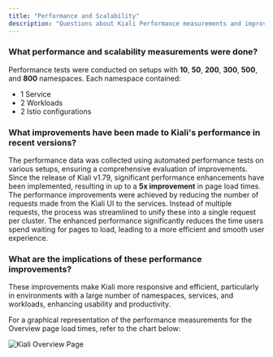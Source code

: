 ```yaml
---
title: "Performance and Scalability"
description: "Questions about Kiali Performance measurements and improvements."
---
```


### What performance and scalability measurements were done?

Performance tests were conducted on setups with **10**, **50**, **200**, **300**, **500**, and **800** namespaces. Each namespace contained:

- 1 Service
- 2 Workloads
- 2 Istio configurations


### What improvements have been made to Kiali's performance in recent versions?

The performance data was collected using automated performance tests on various setups, ensuring a comprehensive evaluation of improvements.
Since the release of Kiali v1.79, significant performance enhancements have been implemented, resulting in up to a **5x improvement** in page load times. 
The performance improvements were achieved by reducing the number of requests made from the Kiali UI to the services. Instead of multiple requests, the process was streamlined to unify these into a single request per cluster.
The enhanced performance significantly reduces the time users spend waiting for pages to load, leading to a more efficient and smooth user experience.

### What are the implications of these performance improvements?

These improvements make Kiali more responsive and efficient, particularly in environments with a large number of namespaces, services, and workloads, enhancing usability and productivity.

For a graphical representation of the performance measurements for the Overview page load times, refer to the chart below:

![Kiali Overview Page](/images/documentation/faq/performance/kiali-perf-overview-load-time.png)
